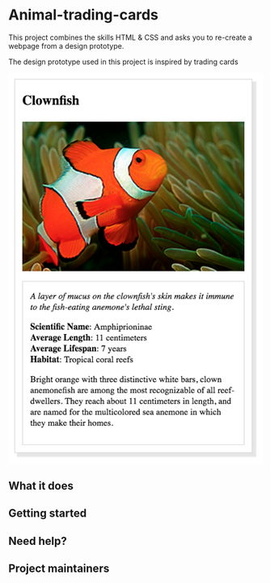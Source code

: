 # Animal-trading-cards
This project combines the skills HTML &amp; CSS and asks you to re-create a webpage from a design prototype.

The design prototype used in this project is inspired by trading cards 

![](design-prototype.png)


## What it does


## Getting started

## Need help?

## Project maintainers
